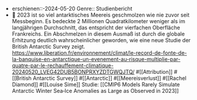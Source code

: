 - erschienen::-2024-05-20
  Genre:: Studienbericht
- 📝 2023 ist so viel antarktisches Meereis geschmolzen wie nie zuvor seit Messbeginn. Es bedeckte 2 Millionen Quadratkilometer weniger als im langjährigen Durchschnitt, das entspricht der vierfachen Oberfläche Frankreichs. Ein Abschmelzen in diesem Ausmaß ist durch die globale Erhitzung deutlich wahrscheinlicher geworden, wie eine neue Studie der British Antarctic Survey zeigt. https://www.liberation.fr/environnement/climat/le-record-de-fonte-de-la-banquise-en-antarctique-un-evenement-au-risque-multiplie-par-quatre-par-le-rechauffement-climatique-20240520_LVEG42DUB5BONPRXYZDTGWQJTQ/ #[[Attribution]] #[[British Antarctic Survey]] #[[Antarctic]] #[[Meereisverlust]] #[[Rachel Diamond]] #[[Louise Sime]]
  Studie: [[CMIP6 Models Rarely Simulate Antarctic Winter Sea‐Ice Anomalies as Large as Observed in 2023]]